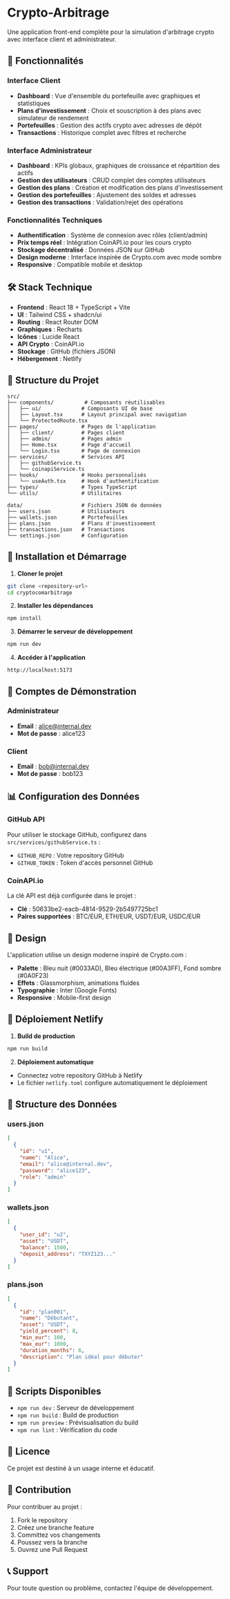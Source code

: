 # Crypto-Arbitrage

Une application front-end complète pour la simulation d'arbitrage crypto avec interface client et administrateur.

## 🚀 Fonctionnalités

### Interface Client
- **Dashboard** : Vue d'ensemble du portefeuille avec graphiques et statistiques
- **Plans d'investissement** : Choix et souscription à des plans avec simulateur de rendement
- **Portefeuilles** : Gestion des actifs crypto avec adresses de dépôt
- **Transactions** : Historique complet avec filtres et recherche

### Interface Administrateur
- **Dashboard** : KPIs globaux, graphiques de croissance et répartition des actifs
- **Gestion des utilisateurs** : CRUD complet des comptes utilisateurs
- **Gestion des plans** : Création et modification des plans d'investissement
- **Gestion des portefeuilles** : Ajustement des soldes et adresses
- **Gestion des transactions** : Validation/rejet des opérations

### Fonctionnalités Techniques
- **Authentification** : Système de connexion avec rôles (client/admin)
- **Prix temps réel** : Intégration CoinAPI.io pour les cours crypto
- **Stockage décentralisé** : Données JSON sur GitHub
- **Design moderne** : Interface inspirée de Crypto.com avec mode sombre
- **Responsive** : Compatible mobile et desktop

## 🛠️ Stack Technique

- **Frontend** : React 18 + TypeScript + Vite
- **UI** : Tailwind CSS + shadcn/ui
- **Routing** : React Router DOM
- **Graphiques** : Recharts
- **Icônes** : Lucide React
- **API Crypto** : CoinAPI.io
- **Stockage** : GitHub (fichiers JSON)
- **Hébergement** : Netlify

## 📁 Structure du Projet

```
src/
├── components/          # Composants réutilisables
│   ├── ui/             # Composants UI de base
│   ├── Layout.tsx      # Layout principal avec navigation
│   └── ProtectedRoute.tsx
├── pages/              # Pages de l'application
│   ├── client/         # Pages client
│   ├── admin/          # Pages admin
│   ├── Home.tsx        # Page d'accueil
│   └── Login.tsx       # Page de connexion
├── services/           # Services API
│   ├── githubService.ts
│   └── coinapiService.ts
├── hooks/              # Hooks personnalisés
│   └── useAuth.tsx     # Hook d'authentification
├── types/              # Types TypeScript
└── utils/              # Utilitaires

data/                   # Fichiers JSON de données
├── users.json          # Utilisateurs
├── wallets.json        # Portefeuilles
├── plans.json          # Plans d'investissement
├── transactions.json   # Transactions
└── settings.json       # Configuration
```

## 🚀 Installation et Démarrage

1. **Cloner le projet**
```bash
git clone <repository-url>
cd cryptocomarbitrage
```

2. **Installer les dépendances**
```bash
npm install
```

3. **Démarrer le serveur de développement**
```bash
npm run dev
```

4. **Accéder à l'application**
```
http://localhost:5173
```

## 🔐 Comptes de Démonstration

### Administrateur
- **Email** : alice@internal.dev
- **Mot de passe** : alice123

### Client
- **Email** : bob@internal.dev
- **Mot de passe** : bob123

## 📊 Configuration des Données

### GitHub API
Pour utiliser le stockage GitHub, configurez dans `src/services/githubService.ts` :
- `GITHUB_REPO` : Votre repository GitHub
- `GITHUB_TOKEN` : Token d'accès personnel GitHub

### CoinAPI.io
La clé API est déjà configurée dans le projet :
- **Clé** : 50633be2-eacb-4814-9529-2b5497725bc1
- **Paires supportées** : BTC/EUR, ETH/EUR, USDT/EUR, USDC/EUR

## 🎨 Design

L'application utilise un design moderne inspiré de Crypto.com :
- **Palette** : Bleu nuit (#0033AD), Bleu électrique (#00A3FF), Fond sombre (#0A0F23)
- **Effets** : Glassmorphism, animations fluides
- **Typographie** : Inter (Google Fonts)
- **Responsive** : Mobile-first design

## 🚀 Déploiement Netlify

1. **Build de production**
```bash
npm run build
```

2. **Déploiement automatique**
- Connectez votre repository GitHub à Netlify
- Le fichier `netlify.toml` configure automatiquement le déploiement

## 📝 Structure des Données

### users.json
```json
[
  {
    "id": "u1",
    "name": "Alice",
    "email": "alice@internal.dev",
    "password": "alice123",
    "role": "admin"
  }
]
```

### wallets.json
```json
[
  {
    "user_id": "u2",
    "asset": "USDT",
    "balance": 1500,
    "deposit_address": "TXYZ123..."
  }
]
```

### plans.json
```json
[
  {
    "id": "plan001",
    "name": "Débutant",
    "asset": "USDT",
    "yield_percent": 8,
    "min_eur": 100,
    "max_eur": 1000,
    "duration_months": 6,
    "description": "Plan idéal pour débuter"
  }
]
```

## 🔧 Scripts Disponibles

- `npm run dev` : Serveur de développement
- `npm run build` : Build de production
- `npm run preview` : Prévisualisation du build
- `npm run lint` : Vérification du code

## 📄 Licence

Ce projet est destiné à un usage interne et éducatif.

## 🤝 Contribution

Pour contribuer au projet :
1. Fork le repository
2. Créez une branche feature
3. Committez vos changements
4. Poussez vers la branche
5. Ouvrez une Pull Request

## 📞 Support

Pour toute question ou problème, contactez l'équipe de développement.